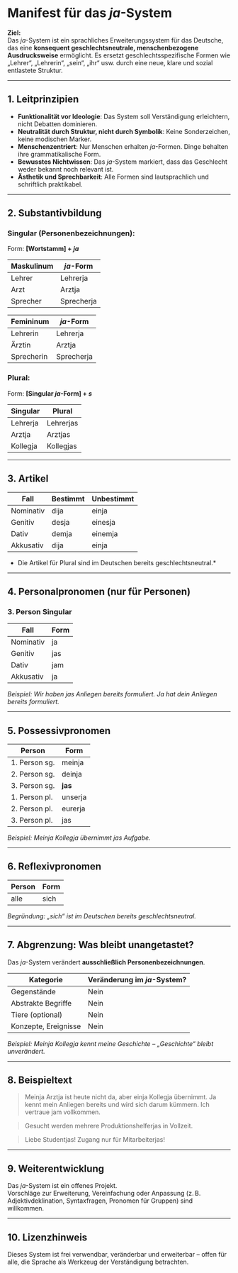 # Manifest für das *ja*-System

**Ziel:**  
Das *ja*-System ist ein sprachliches Erweiterungssystem für das Deutsche, das eine **konsequent geschlechtsneutrale, menschenbezogene Ausdrucksweise** ermöglicht. Es ersetzt geschlechtsspezifische Formen wie „Lehrer“, „Lehrerin“, „sein“, „ihr“ usw. durch eine neue, klare und sozial entlastete Struktur.

---

## 1. Leitprinzipien

- **Funktionalität vor Ideologie**: Das System soll Verständigung erleichtern, nicht Debatten dominieren.
- **Neutralität durch Struktur, nicht durch Symbolik**: Keine Sonderzeichen, keine modischen Marker.
- **Menschenzentriert**: Nur Menschen erhalten *ja*-Formen. Dinge behalten ihre grammatikalische Form.
- **Bewusstes Nichtwissen**: Das *ja*-System markiert, dass das Geschlecht weder bekannt noch relevant ist.
- **Ästhetik und Sprechbarkeit**: Alle Formen sind lautsprachlich und schriftlich praktikabel.

---

## 2. Substantivbildung

### Singular (Personenbezeichnungen):
Form: **[Wortstamm] + _ja_**

| Maskulinum   | *ja*-Form     |
|--------------|---------------|
| Lehrer       | Lehrerja      |
| Arzt         | Arztja        |
| Sprecher     | Sprecherja    |

| Femininum    | *ja*-Form     |
|--------------|---------------|
| Lehrerin     | Lehrerja      |
| Ärztin       | Arztja        |
| Sprecherin   | Sprecherja    |

### Plural:
Form: **[Singular *ja*-Form] + _s_**

| Singular     | Plural        |
|--------------|---------------|
| Lehrerja     | Lehrerjas     |
| Arztja       | Arztjas       |
| Kollegja     | Kollegjas     |

---

## 3. Artikel

| Fall         | Bestimmt | Unbestimmt |
|--------------|----------|------------|
| Nominativ    | dija     | einja      |
| Genitiv      | desja    | einesja    |
| Dativ        | demja    | einemja    |
| Akkusativ    | dija     | einja      |

* Die Artikel für Plural sind im Deutschen bereits geschlechtsneutral.*

---

## 4. Personalpronomen (nur für Personen)

### 3. Person Singular

| Fall         | Form     |
|--------------|----------|
| Nominativ    | ja       |
| Genitiv      | jas      |
| Dativ        | jam      |
| Akkusativ    | ja       |

*Beispiel: Wir haben jas Anliegen bereits formuliert. Ja hat dein Anliegen bereits formuliert.*

---

## 5. Possessivpronomen

| Person            | Form     |
|-------------------|----------|
| 1. Person sg.     | meinja   |
| 2. Person sg.     | deinja   |
| 3. Person sg.     | **jas**  |
| 1. Person pl.     | unserja  |
| 2. Person pl.     | eurerja  |
| 3. Person pl.     | jas      |

*Beispiel: Meinja Kollegja übernimmt jas Aufgabe.*

---

## 6. Reflexivpronomen

| Person     | Form      |
|------------|-----------|
| alle       | sich      |

*Begründung: „sich“ ist im Deutschen bereits geschlechtsneutral.*

---

## 7. Abgrenzung: Was bleibt unangetastet?

Das *ja*-System verändert **ausschließlich Personenbezeichnungen**.

| Kategorie             | Veränderung im *ja*-System? |
|------------------------|-----------------------------|
| Gegenstände            | Nein                        |
| Abstrakte Begriffe     | Nein                        |
| Tiere (optional)       | Nein                        |
| Konzepte, Ereignisse   | Nein                        |

*Beispiel: Meinja Kollegja kennt meine Geschichte – „Geschichte“ bleibt unverändert.*

---

## 8. Beispieltext

> Meinja Arztja ist heute nicht da, aber einja Kollegja übernimmt. Ja kennt mein Anliegen bereits und wird sich darum kümmern. Ich vertraue jam vollkommen.

> Gesucht werden mehrere Produktionshelferjas in Vollzeit.

> Liebe Studentjas! Zugang nur für Mitarbeiterjas!

---

## 9. Weiterentwicklung

Das *ja*-System ist ein offenes Projekt.  
Vorschläge zur Erweiterung, Vereinfachung oder Anpassung (z. B. Adjektivdeklination, Syntaxfragen, Pronomen für Gruppen) sind willkommen.

---

## 10. Lizenzhinweis

Dieses System ist frei verwendbar, veränderbar und erweiterbar – offen für alle, die Sprache als Werkzeug der Verständigung betrachten.

